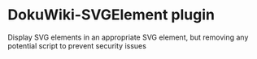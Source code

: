 # DokuWiki-SVGElement plugin

Display SVG elements in an appropriate SVG element, but removing any potential script to prevent security issues
